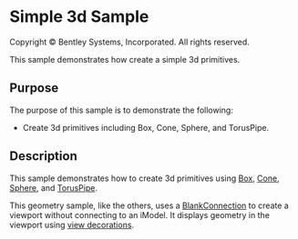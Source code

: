 # Simple 3d Sample

Copyright © Bentley Systems, Incorporated. All rights reserved.

This sample demonstrates how create a simple 3d primitives.

## Purpose

The purpose of this sample is to demonstrate the following:

* Create 3d primitives including Box, Cone, Sphere, and TorusPipe.

## Description

This sample demonstrates how to create 3d primitives using [Box](https://www.itwinjs.org/v2/reference/geometry-core/solid/box/), [Cone](https://www.itwinjs.org/v2/reference/geometry-core/solid/cone/), [Sphere](https://www.itwinjs.org/v2/reference/geometry-core/solid/sphere/), and [TorusPipe](https://www.itwinjs.org/v2/reference/geometry-core/solid/toruspipe/).

This geometry sample, like the others, uses a [BlankConnection](https://www.itwinjs.org/v2/learning/frontend/blankconnection/) to create a viewport without connecting to an iModel.  It displays geometry in the viewport using [view decorations](https://www.itwinjs.org/v2/learning/frontend/viewdecorations/).
